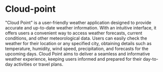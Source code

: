 # Cloud-point
<p>
"Cloud Point" is a user-friendly weather application designed to provide accurate and up-to-date weather information. With an intuitive interface, it offers users a convenient way to access weather forecasts, current conditions, and other meteorological data. Users can easily check the weather for their location or any specified city, obtaining details such as temperature, humidity, wind speed, precipitation, and forecasts for the upcoming days. Cloud Point aims to deliver a seamless and informative weather experience, keeping users informed and prepared for their day-to-day activities or travel plans.</p>
